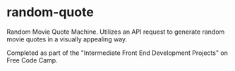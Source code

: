# random-quote
Random Movie Quote Machine. 
Utilizes an API request to generate random movie quotes in a visually appealing way. 

Completed as part of the "Intermediate Front End Development Projects" on Free Code Camp.
